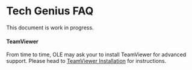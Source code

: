 # Tech Genius FAQ

This document is work in progress.

#### TeamViewer
From time to time, OLE may ask your to install TeamViewer for advanced support. Please head to [TeamViewer Installation](tg-teamviewer-install.md) for instructions.
